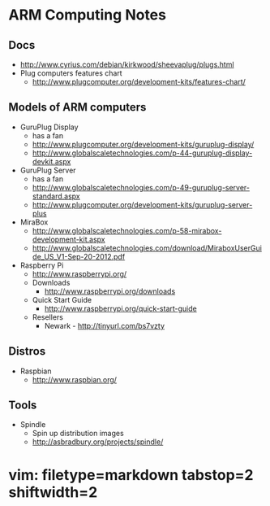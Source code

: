 # ARM Computing Notes #

## Docs ##
- http://www.cyrius.com/debian/kirkwood/sheevaplug/plugs.html
- Plug computers features chart
  - http://www.plugcomputer.org/development-kits/features-chart/

## Models of ARM computers ##
- GuruPlug Display 
  - has a fan
  - http://www.plugcomputer.org/development-kits/guruplug-display/
  - http://www.globalscaletechnologies.com/p-44-guruplug-display-devkit.aspx
- GuruPlug Server
  - has a fan
  - http://www.globalscaletechnologies.com/p-49-guruplug-server-standard.aspx
  - http://www.plugcomputer.org/development-kits/guruplug-server-plus
- MiraBox
  - http://www.globalscaletechnologies.com/p-58-mirabox-development-kit.aspx
  - http://www.globalscaletechnologies.com/download/MiraboxUserGuide_US_V1-Sep-20-2012.pdf
- Raspberry Pi
  - http://www.raspberrypi.org/
  - Downloads 
    - http://www.raspberrypi.org/downloads
  - Quick Start Guide
    - http://www.raspberrypi.org/quick-start-guide
  - Resellers
    - Newark - http://tinyurl.com/bs7vzty

## Distros ##
- Raspbian
  - http://www.raspbian.org/

## Tools ##
- Spindle
  - Spin up distribution images
  - http://asbradbury.org/projects/spindle/

# vim: filetype=markdown tabstop=2 shiftwidth=2
